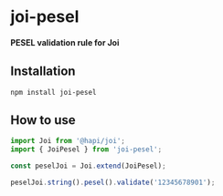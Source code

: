 # joi-pesel
#### PESEL validation rule for Joi
## Installation
`npm install joi-pesel`
## How to use
```typescript
import Joi from '@hapi/joi';
import { JoiPesel } from 'joi-pesel';

const peselJoi = Joi.extend(JoiPesel);

peselJoi.string().pesel().validate('12345678901');
```